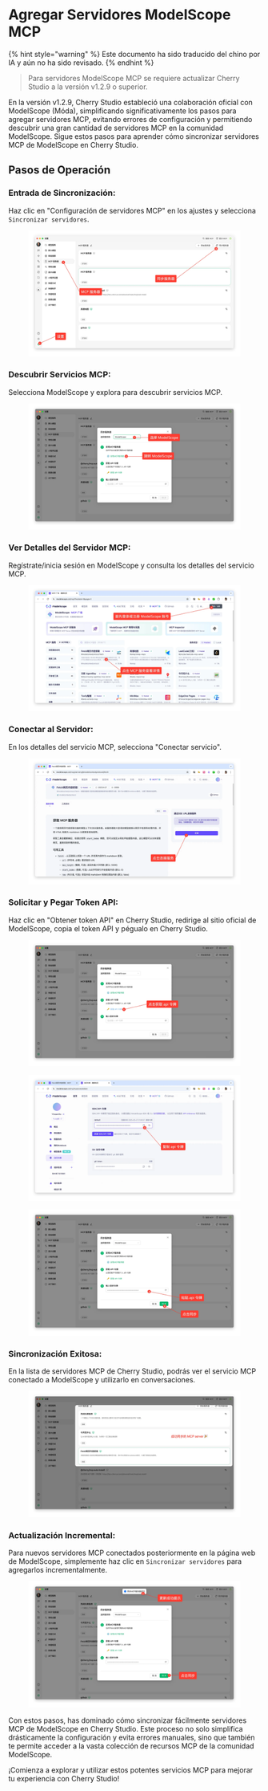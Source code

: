 # Agregar Servidores ModelScope MCP


{% hint style="warning" %}
Este documento ha sido traducido del chino por IA y aún no ha sido revisado.
{% endhint %}




> Para servidores ModelScope MCP se requiere actualizar Cherry Studio a la versión v1.2.9 o superior.

En la versión v1.2.9, Cherry Studio estableció una colaboración oficial con ModelScope (Móda), simplificando significativamente los pasos para agregar servidores MCP, evitando errores de configuración y permitiendo descubrir una gran cantidad de servidores MCP en la comunidad ModelScope. Sigue estos pasos para aprender cómo sincronizar servidores MCP de ModelScope en Cherry Studio.

## Pasos de Operación

### Entrada de Sincronización:

Haz clic en "Configuración de servidores MCP" en los ajustes y selecciona `Sincronizar servidores`.

<figure><img src="../../.gitbook/assets/image (2) (6).png" alt=""><figcaption></figcaption></figure>

### Descubrir Servicios MCP:

Selecciona ModelScope y explora para descubrir servicios MCP.

<figure><img src="../../.gitbook/assets/image (1) (4).png" alt=""><figcaption></figcaption></figure>

### Ver Detalles del Servidor MCP:

Regístrate/inicia sesión en ModelScope y consulta los detalles del servicio MCP.

<figure><img src="../../.gitbook/assets/image (2) (6) (1).png" alt=""><figcaption></figcaption></figure>

### Conectar al Servidor:

En los detalles del servicio MCP, selecciona "Conectar servicio".

<figure><img src="../../.gitbook/assets/image (3) (6).png" alt=""><figcaption></figcaption></figure>

### Solicitar y Pegar Token API:

Haz clic en "Obtener token API" en Cherry Studio, redirige al sitio oficial de ModelScope, copia el token API y pégualo en Cherry Studio.

<figure><img src="../../.gitbook/assets/image (4) (6).png" alt=""><figcaption></figcaption></figure>

<figure><img src="../../.gitbook/assets/image (5) (4).png" alt=""><figcaption></figcaption></figure>

<figure><img src="../../.gitbook/assets/image (6) (4).png" alt=""><figcaption></figcaption></figure>

### Sincronización Exitosa:

En la lista de servidores MCP de Cherry Studio, podrás ver el servicio MCP conectado a ModelScope y utilizarlo en conversaciones.

<figure><img src="../../.gitbook/assets/image (7) (3).png" alt=""><figcaption></figcaption></figure>

### Actualización Incremental:

Para nuevos servidores MCP conectados posteriormente en la página web de ModelScope, simplemente haz clic en `Sincronizar servidores` para agregarlos incrementalmente.

<figure><img src="../../.gitbook/assets/image (148).png" alt=""><figcaption></figcaption></figure>

Con estos pasos, has dominado cómo sincronizar fácilmente servidores MCP de ModelScope en Cherry Studio. Este proceso no solo simplifica drásticamente la configuración y evita errores manuales, sino que también te permite acceder a la vasta colección de recursos MCP de la comunidad ModelScope.

¡Comienza a explorar y utilizar estos potentes servicios MCP para mejorar tu experiencia con Cherry Studio!
